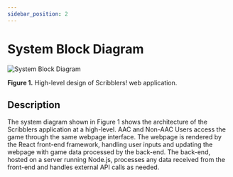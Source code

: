 ```yaml
---
sidebar_position: 2
---
```


# System Block Diagram
![System Block Diagram](https://capstone-projects-2025-spring.github.io/project-aac-game-team-a/img/system-block-diagram.png)

**Figure 1.** High-level design of Scribblers! web application.

## Description
The system diagram shown in Figure 1 shows the architecture of the Scribblers application at a high-level.
AAC and Non-AAC Users access the game through the same webpage interface. 
The webpage is rendered by the React front-end framework, handling user inputs and updating the webpage with game data processed by the back-end. 
The back-end, hosted on a server running Node.js, processes any data received from the front-end and handles external API calls as needed.


